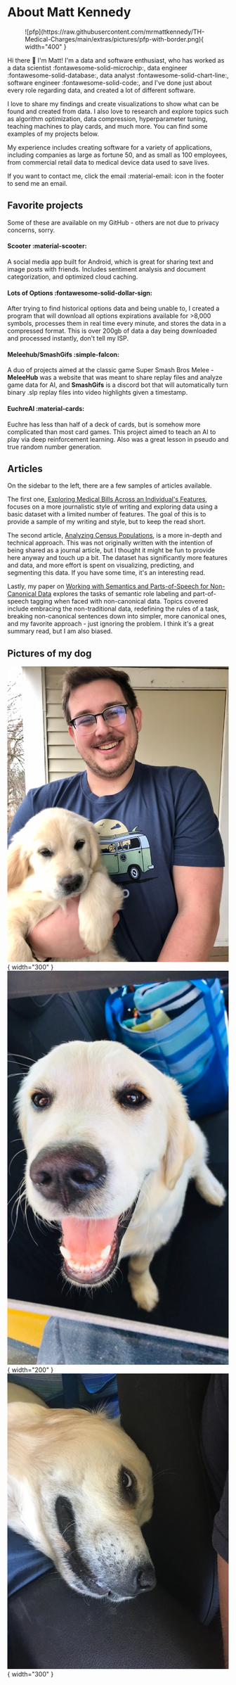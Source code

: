 # About Matt Kennedy

<!-- ![pfp](https://raw.githubusercontent.com/mrmattkennedy/TH-Medical-Charges/main/extras/pictures/pfp-with-border.png) -->
<figure markdown>
  ![pfp](https://raw.githubusercontent.com/mrmattkennedy/TH-Medical-Charges/main/extras/pictures/pfp-with-border.png){ width="400" }
</figure>

Hi there :wave: I'm Matt! I'm a data and software enthusiast, who has worked as a data scientist :fontawesome-solid-microchip:, data engineer :fontawesome-solid-database:, data analyst :fontawesome-solid-chart-line:, software engineer :fontawesome-solid-code:, and I've done just about every role regarding data, and created a lot of different software.

I love to share my findings and create visualizations to show what can be found and created from data. I also love to research and explore topics such as algorithm optimization, data compression, hyperparameter tuning, teaching machines to play cards, and much more. You can find some examples of my projects below.

My experience includes creating software for a variety of applications, including companies as large as fortune 50, and as small as 100 employees, from commercial retail data to medical device data used to save lives.

If you want to contact me, click the email :material-email: icon in the footer to send me an email.

## Favorite projects
Some of these are available on my GitHub - others are not due to privacy concerns, sorry.

#### Scooter :material-scooter:
A social media app built for Android, which is great for sharing text and image posts with friends. Includes sentiment analysis and document categorization, and optimized cloud caching.

#### Lots of Options :fontawesome-solid-dollar-sign:
After trying to find historical options data and being unable to, I created a program that will download all options expirations available for >8,000 symbols, processes them in real time every minute, and stores the data in a compressed format. This is over 200gb of data a day being downloaded and processed instantly, don't tell my ISP.

#### Meleehub/SmashGifs :simple-falcon:
A duo of projects aimed at the classic game Super Smash Bros Melee - **MeleeHub** was a website that was meant to share replay files and analyze game data for AI, and **SmashGifs** is a discord bot that will automatically turn binary .slp replay files into video highlights given a timestamp.

#### EuchreAI :material-cards:
Euchre has less than half of a deck of cards, but is somehow more complicated than most card games. This project aimed to teach an AI to play via deep reinforcement learning. Also was a great lesson in pseudo and true random number generation.


## Articles

On the sidebar to the left, there are a few samples of articles available. 

The first one, [Exploring Medical Bills Across an Individual's Features](insurance_charges.md), focuses on a more journalistic style of writing and exploring data using a basic dataset with a limited number of features. The goal of this is to provide a sample of my writing and style, but to keep the read short.

The second article, [Analyzing Census Populations](census.ipynb), is a more in-depth and technical approach. This was not originally written with the intention of being shared as a journal article, but I thought it might be fun to provide here anyway and touch up a bit. The dataset has significantly more features and data, and more effort is spent on visualizing, predicting, and segmenting this data. If you have some time, it's an interesting read.

Lastly, my paper on [Working with Semantics and Parts-of-Speech for Non-Canonical Data](cs447.md) explores the tasks of semantic role labeling and part-of-speech tagging when faced with non-canonical data. Topics covered include embracing the non-traditional data, redefining the rules of a task, breaking non-canonical sentences down into simpler, more canonical ones, and my favorite approach - just ignoring the problem. I think it's a great summary read, but I am also biased.

## Pictures of my dog

![dog1](https://raw.githubusercontent.com/mrmattkennedy/TH-Medical-Charges/main/extras/pictures/dog1.png){ width="300" } ![dog2](https://raw.githubusercontent.com/mrmattkennedy/TH-Medical-Charges/main/extras/pictures/dog2.png){ width="200" } ![dog3](https://raw.githubusercontent.com/mrmattkennedy/TH-Medical-Charges/main/extras/pictures/dog3.png){ width="300" }
